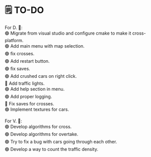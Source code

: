
# 🗒️ TO-DO
  For D. 👤:\
🟢 Migrate from visual studio and configure cmake to make it cross-platform.\
🟢 Add main menu with map selection.\
🟢 fix crosses.\
🟢 Add restart button.\
🟢 fix saves.\
🟢 Add crushed cars on right click.\
🔴 Add traffic lights.\
🟢 Add help section in menu.\
🟢 Add proper logging.\
🔴 Fix saves for crosses.\
🟢 Implement textures for cars.

  For V. 👤:\
🟢 Develop algorithms for cross.\
🟢 Develop algorithms for overtake.\
🟢 Try to fix a bug with cars going through each other.\
🟢 Develop a way to count the traffic density.
